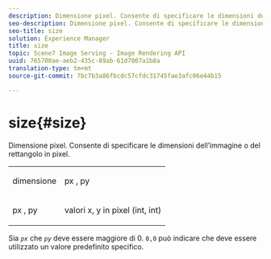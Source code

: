 ```yaml
---
description: Dimensione pixel. Consente di specificare le dimensioni dell’immagine o del rettangolo in pixel.
seo-description: Dimensione pixel. Consente di specificare le dimensioni dell’immagine o del rettangolo in pixel.
seo-title: size
solution: Experience Manager
title: size
topic: Scene7 Image Serving - Image Rendering API
uuid: 765700ae-aeb2-435c-89ab-61d7007a1b8a
translation-type: tm+mt
source-git-commit: 7bc7b3a86fbcdc57cfdc31745fae3afc06e44b15

---
```



# size{#size}

Dimensione pixel. Consente di specificare le dimensioni dell’immagine o del rettangolo in pixel.

<table id="simpletable_06761BED6FF14C2A83745A78B10D3419"> 
 <tr class="strow"> 
  <td class="stentry"> <p><span class="codeph"> <span class="varname"> dimensione</span></span> </p> </td> 
  <td class="stentry"> <p><span class="codeph"> px <span class="varname"> , py</span></span> </p></td> 
 </tr> 
 <tr class="strow"> 
  <td class="stentry"> <p><span class="codeph"> px <span class="varname"> , py</span></span> </p></td> 
  <td class="stentry"> <p>valori x, y in pixel (int, int) </p></td> 
 </tr> 
</table>

Sia *`px`* che *`py`* deve essere maggiore di 0. `0,0` può indicare che deve essere utilizzato un valore predefinito specifico.
